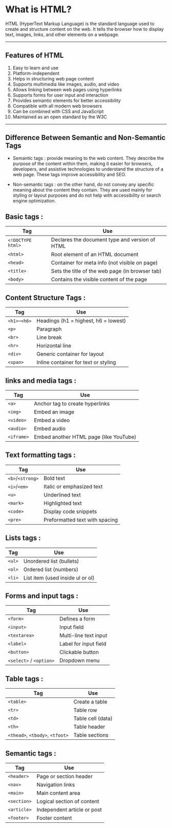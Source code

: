 # What is HTML?
HTML (HyperText Markup Language) is the standard language used to create and structure content on the web. It tells the browser how to display text, images, links, and other elements on a webpage.

---

## Features of HTML

1. Easy to learn and use
2. Platform-independent
3. Helps in structuring web page content
4. Supports multimedia like images, audio, and video
5. Allows linking between web pages using hyperlinks
6. Supports forms for user input and interaction
7. Provides semantic elements for better accessibility
8. Compatible with all modern web browsers
9. Can be combined with CSS and JavaScript
10. Maintained as an open standard by the W3C

---

##  Difference Between Semantic and Non-Semantic Tags

- Semantic tags : provide meaning to the web content. They describe the purpose of the content within them, making it easier for browsers, developers, and assistive technologies to understand the structure of a web page. These tags improve accessibility and SEO.

- Non-semantic tags : on the other hand, do not convey any specific meaning about the content they contain. They are used mainly for styling or layout purposes and do not help with accessibility or search engine optimization.



## Basic tags : 
| Tag               | Use                                                |
|------------------|-----------------------------------------------------|
| `<!DOCTYPE html>` | Declares the document type and version of HTML     |
| `<html>`         | Root element of an HTML document                    |
| `<head>`         | Container for meta info (not visible on page)       |
| `<title>`        | Sets the title of the web page (in browser tab)     |
| `<body>`         | Contains the visible content of the page            |

## Content Structure Tags :
| Tag       | Use                                               |
|-----------|----------------------------------------------------|
| `<h1>`–`<h6>` | Headings (h1 = highest, h6 = lowest)         |
| `<p>`      | Paragraph                                         |
| `<br>`     | Line break                                       |
| `<hr>`     | Horizontal line                                  |
| `<div>`    | Generic container for layout                     |
| `<span>`   | Inline container for text or styling             |

## links and media tags : 
| Tag       | Use                                       |
|-----------|--------------------------------------------|
| `<a>`     | Anchor tag to create hyperlinks            |
| `<img>`   | Embed an image                             |
| `<video>` | Embed a video                              |
| `<audio>` | Embed audio                                |
| `<iframe>`| Embed another HTML page (like YouTube)     |

## Text formatting tags : 
| Tag        | Use                                   |
|------------|----------------------------------------|
| `<b>`/`<strong>` | Bold text                     |
| `<i>`/`<em>`     | Italic or emphasized text      |
| `<u>`       | Underlined text                      |
| `<mark>`    | Highlighted text                     |
| `<code>`    | Display code snippets                |
| `<pre>`     | Preformatted text with spacing       |


## Lists tags : 
| Tag    | Use                                  |
|--------|---------------------------------------|
| `<ul>` | Unordered list (bullets)             |
| `<ol>` | Ordered list (numbers)               |
| `<li>` | List item (used inside ul or ol)     |

## Forms and input tags : 
| Tag          | Use                                  |
|---------------|-------------------------------------|
| `<form>`      | Defines a form                      |
| `<input>`     | Input field                         |
| `<textarea>`  | Multi-line text input               |
| `<label>`     | Label for input field               |
| `<button>`    | Clickable button                    |
| `<select>` / `<option>` | Dropdown menu           |

## Table tags :
| Tag         | Use                                 |
|-------------|--------------------------------------|
| `<table>`   | Create a table                       |
| `<tr>`      | Table row                            |
| `<td>`      | Table cell (data)                    |
| `<th>`      | Table header                         |
| `<thead>`, `<tbody>`, `<tfoot>` | Table sections  |

## Semantic tags : 
| Tag         | Use                                      |
|-------------|-------------------------------------------|
| `<header>`  | Page or section header                    |
| `<nav>`     | Navigation links                          |
| `<main>`    | Main content area                         |
| `<section>` | Logical section of content                |
| `<article>` | Independent article or post               |
| `<footer>`  | Footer content                            |


